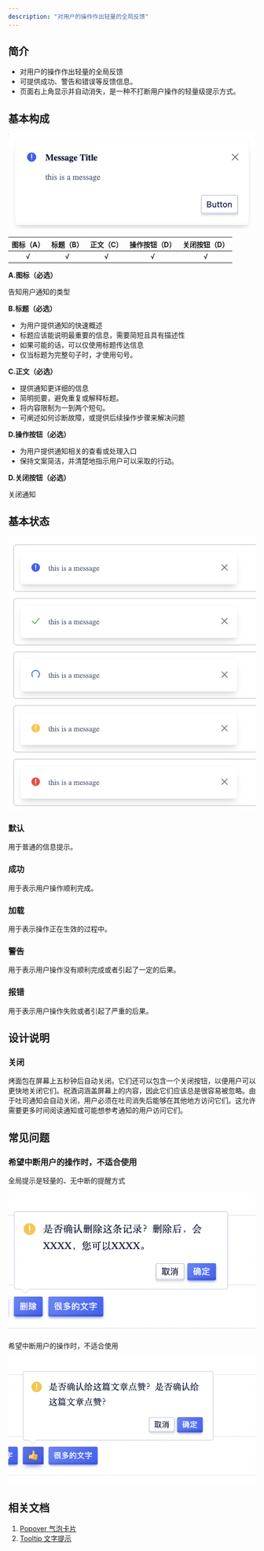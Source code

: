 ```yaml
---
description: "对用户的操作作出轻量的全局反馈"
---
```

<!--副标题具体写法见源代码模式-->

## 简介
- 对用户的操作作出轻量的全局反馈
- 可提供成功、警告和错误等反馈信息。
- 页面右上角显示并自动消失，是一种不打断用户操作的轻量级提示方式。

## 基本构成
![](../../../images/Message/Basic.png)

| 图标（A） | 标题（B） | 正文（C） | 操作按钮（D） |关闭按钮（D） |
| :-------: | :-----------: | :-----------: | :-------: |:-------: |
|   √    |       √       |     √     |     √     | √     |

**A.图标（必选）**

告知用户通知的类型

**B.标题（必选）**

- 为用户提供通知的快速概述
- 标题应该能说明最重要的信息，需要简短且具有描述性
- 如果可能的话，可以仅使用标题传达信息
- 仅当标题为完整句子时，才使用句号。

**C.正文（必选）**

- 提供通知更详细的信息
- 简明扼要，避免重复或解释标题。
- 将内容限制为一到两个短句。
- 可阐述如何诊断故障，或提供后续操作步骤来解决问题

**D.操作按钮（必选）**

- 为用户提供通知相关的查看或处理入口
- 保持文案简洁，并清楚地指示用户可以采取的行动。

**D.关闭按钮（必选）**

关闭通知



## 基本状态

![](../../../images/Message/States.png)

### 默认

用于普通的信息提示。

### 成功

用于表示用户操作顺利完成。

### 加载
用于表示操作正在生效的过程中。

### 警告

用于表示用户操作没有顺利完成或者引起了一定的后果。

### 报错

用于表示用户操作失败或者引起了严重的后果。




## 设计说明

### 关闭

烤面包在屏幕上五秒钟后自动关闭。它们还可以包含一个关闭按钮，以便用户可以更快地关闭它们。祝酒词涵盖屏幕上的内容，因此它们应该总是很容易被忽略。由于吐司通知会自动关闭，用户必须在吐司消失后能够在其他地方访问它们。这允许需要更多时间阅读通知或可能想参考通知的用户访问它们。




## 常见问题


### 希望中断用户的操作时，不适合使用

<div class="u-md-flex-without-bg">
   <div class="u-md-mr24">
      <p><i class="u-md-suggested"></i>
全局提示是轻量的、无中断的提醒方式</p>
      <img src="../../../images/PopConfirm/6.png" alt="image alt" title="desc" />
   </div>
   <div>
      <p><i class="u-md-not-suggested"></i>希望中断用户的操作时，不适合使用</p>
      <img src="../../../images/PopConfirm/2.png" alt="image alt" title="desc" />
   </div>
</div>





## 相关文档

1. [Popover 气泡卡片](https://udesign.ucloud.cn/component/Popover/)
2. [Tooltip 文字提示](https://udesign.ucloud.cn/component/Tooltip/)